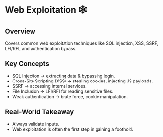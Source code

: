 # Web Exploitation 🕸️

## Overview
Covers common web exploitation techniques like SQL injection, XSS, SSRF, LFI/RFI, and authentication bypass.

## Key Concepts
- SQL Injection → extracting data & bypassing login.
- Cross-Site Scripting (XSS) → stealing cookies, injecting JS payloads.
- SSRF → accessing internal services.
- File Inclusion → LFI/RFI for reading sensitive files.
- Weak authentication → brute force, cookie manipulation.

## Real-World Takeaway
- Always validate inputs.
- Web exploitation is often the first step in gaining a foothold.
